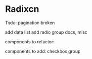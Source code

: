 # Radixcn


Todo:
pagination broken

add data list
add radio group docs, misc



components to refactor:

components to add:
checkbox group